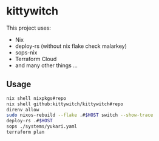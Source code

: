 # kittywitch

This project uses:

* Nix
* deploy-rs (without nix flake check malarkey)
* sops-nix
* Terraform Cloud
* and many other things ...

## Usage

```bash
nix shell nixpkgs#repo
nix shell github:kittywitch/kittywitch#repo
direnv allow
sudo nixos-rebuild --flake .#$HOST switch --show-trace
deploy-rs .#$HOST
sops ./systems/yukari.yaml
terraform plan
```